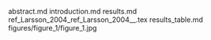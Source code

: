 abstract.md
introduction.md
results.md
ref_Larsson_2004_ref_Larsson_2004__.tex
results_table.md
figures/figure_1/figure_1.jpg
